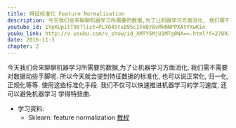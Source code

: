 ```yaml
---
title: 特征标准化 Feature Normalization
description: 今天我们会来聊聊机器学习所需要的数据,为了让机器学习方面消化, 我们需不需要对数据动些手脚呢. 所以今天就会提到特征数据的标准化, 也可以说正常化, 归一化, 正规化等等. 使用这些标准化手段. 我们不仅可以快速推进机器学习的学习速度, 还可以避免机器学习 学得特扭曲.
youtube_id: 1YpKUpitT98?list=PLXO45tsB95cIFm8Y8vMkNNPPXAtYXwKin
youku_link: http://v.youku.com/v_show/id_XMTY5MjU1MTg0NA==.html?f=27892935&o=1
date: 2016-11-3
chapter: 2
---
```


今天我们会来聊聊机器学习所需要的数据,为了让机器学习方面消化, 我们需不需要对数据动些手脚呢. 所以今天就会提到特征数据的标准化, 也可以说正常化, 归一化, 正规化等等. 使用这些标准化手段. 我们不仅可以快速推进机器学习的学习速度, 还可以避免机器学习 学得特扭曲.

* 学习资料: 
  * Sklearn: feature normalization [教程](#)

